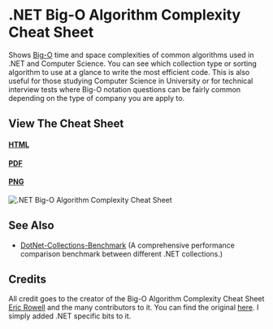 # .NET Big-O Algorithm Complexity Cheat Sheet
Shows [Big-O](https://en.wikipedia.org/wiki/Big_O_notation) time and space complexities of common algorithms used in .NET and Computer Science. You can see which collection type or sorting algorithm to use at a glance to write the most efficient code. This is also useful for those studying Computer Science in University or for technical interview tests where Big-O notation questions can be fairly common depending on the type of company you are apply to.

## View The Cheat Sheet

#### [HTML](https://rawgit.com/rehansaeed/.NET-Big-O-Algorithm-Complexity-Cheat-Sheet/main/Cheat%20Sheet.html)
#### [PDF](https://github.com/RehanSaeed/.NET-Big-O-Algorithm-Complexity-Cheat-Sheet/blob/main/Cheat%20Sheet.pdf)
#### [PNG](https://github.com/RehanSaeed/.NET-Big-O-Algorithm-Complexity-Cheat-Sheet/blob/main/Cheat%20Sheet.png)

![.NET Big-O Algorithm Complexity Cheat Sheet](Cheat%20Sheet.png)

## See Also

- [DotNet-Collections-Benchmark](https://github.com/mjebrahimi/DotNet-Collections-Benchmark) (A comprehensive performance comparison benchmark between different .NET collections.)

## Credits

All credit goes to the creator of the Big-O Algorithm Complexity Cheat Sheet [Eric Rowell](https://twitter.com/ericdrowell) and the many contributors to it. You can find the original [here](http://bigocheatsheet.com/). I simply added .NET specific bits to it.
